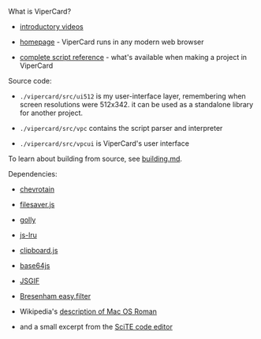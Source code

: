 
What is ViperCard?

- [introductory videos](https://www.vipercard.net/0.2/html/video.html)
    
- [homepage](https://www.vipercard.net) - ViperCard runs in any modern web browser

- [complete script reference](doc/reference_01_fundamentals.md) - what's available when making a project in ViperCard

Source code:

- `./vipercard/src/ui512` is my user-interface layer, remembering when screen resolutions were 512x342. it can be used as a standalone library for another project. 

- `./vipercard/src/vpc` contains the script parser and interpreter

- `./vipercard/src/vpcui` is ViperCard's user interface
    
To learn about building from source, see [building.md](vipercard/building.md).

Dependencies:

- [chevrotain](https://github.com/SAP/chevrotain)
    
- [filesaver.js](https://github.com/eligrey/FileSaver.js)
    
- [golly](https://github.com/dannygarcia/golly)

- [js-lru](https://github.com/rsms/js-lru)
    
- [clipboard.js](https://github.com/zenorocha/clipboard.js)
    
- [base64js](https://github.com/beatgammit/base64-js)

- [JSGIF](https://github.com/antimatter15/jsgif)

- [Bresenham easy.filter](http://members.chello.at/easyfilter/bresenham.html)

- Wikipedia's [description of Mac OS Roman](https://en.wikipedia.org/wiki/Mac_OS_Roman)

- and a small excerpt from the [SciTE code editor](https://www.scintilla.org/SciTE.html)

